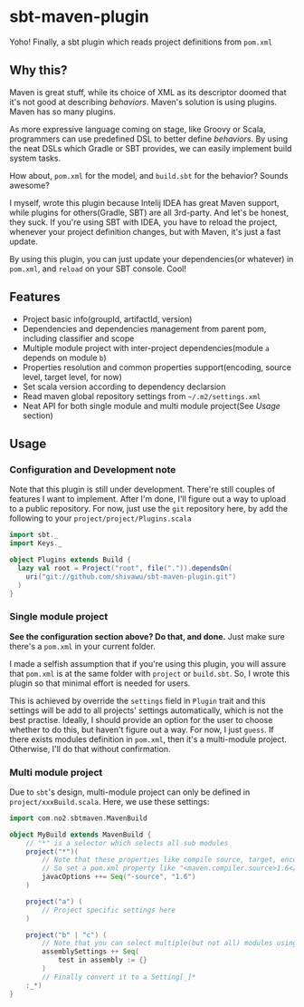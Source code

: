 sbt-maven-plugin
================

Yoho! Finally, a sbt plugin which reads project definitions from `pom.xml`

Why this?
---------

Maven is great stuff, while its choice of XML as its descriptor doomed that it's not good at describing _behaviors_. 
Maven's solution is using plugins. Maven has so many plugins.

As more expressive language coming on stage, like Groovy or Scala, programmers can use predefined DSL to better define _behaviors_.
By using the neat DSLs which Gradle or SBT provides, we can easily implement build system tasks.

How about, `pom.xml` for the model, and `build.sbt` for the behavior? Sounds awesome?

I myself, wrote this plugin because Intelij IDEA has great Maven support, while plugins for others(Gradle, SBT) are all
3rd-party. And let's be honest, they suck. If you're using SBT with IDEA, you have to reload the project, whenever your
project definition changes, but with Maven, it's just a fast update. 

By using this plugin, you can just update your dependencies(or whatever) in `pom.xml`, and `reload` on your SBT console.
Cool!

Features
--------

* Project basic info(groupId, artifactId, version)
* Dependencies and dependencies management from parent pom, including classifier and scope
* Multiple module project with inter-project dependencies(module `a` depends on module `b`)
* Properties resolution and common properties support(encoding, source level, target level, for now)
* Set scala version according to dependency declarsion
* Read maven global repository settings from `~/.m2/settings.xml`
* Neat API for both single module and multi module project(See _Usage_ section)

Usage
-----

### Configuration and Development note

Note that this plugin is still under development. There're still couples of features I want to implement.
After I'm done, I'll figure out a way to upload to a public repository.
For now, just use the `git` repository here, by add the following to your `project/project/Plugins.scala`

```scala
import sbt._
import Keys._

object Plugins extends Build {
  lazy val root = Project("root", file(".")).dependsOn(
    uri("git://github.com/shivawu/sbt-maven-plugin.git")
  )
}
```

### Single module project

__See the configuration section above? Do that, and done.__ Just make sure there's a `pom.xml` in your current folder.

I made a selfish assumption that if you're using this plugin, you will assure that `pom.xml` is at the same 
folder with `project` or `build.sbt`. So, I wrote this plugin so that minimal effort is needed for users. 

This is achieved by override the `settings` field in `Plugin` trait and this settings will be add to all projects' settings automatically, 
which is not the best practise. Ideally, I should provide an option for the user to choose whether to do this, but haven't figure out a way.
For now, I just `guess`. If there exists modules definition in `pom.xml`, then it's a multi-module project. Otherwise, I'll do that without
confirmation.

### Multi module project

Due to `sbt`'s design, multi-module project can only be defined in `project/xxxBuild.scala`. Here, we use these settings:

```scala
import com.no2.sbtmaven.MavenBuild

object MyBuild extends MavenBuild {
	// "*" is a selector which selects all sub modules
	project("*")(
		// Note that these properties like compile source, target, encoding are treated as common properties
		// So set a pom.xml property like "<maven.compiler.source>1.6</maven.compiler.source>" also works.
		javacOptions ++= Seq("-source", "1.6")
	)

	project("a") (
		// Project specific settings here
	)

	project("b" | "c") (
		// Note that you can select multiple(but not all) modules using the "|" operator
		assemblySettings ++ Seq(
      		test in assembly := {}
      	)
		// Finally convert it to a Setting[_]*
	:_*)
}
```
